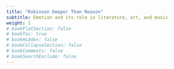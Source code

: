 ```yaml
---
title: "Robinson Deeper Than Reason"
subtitle: Emotion and its role in literature, art, and music
weight: 1
# bookFlatSection: false
# bookToc: true
# bookHidden: false
# bookCollapseSection: false
# bookComments: false
# bookSearchExclude: false
---
```


#
